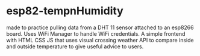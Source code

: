 # esp82-tempnHumidity
made to practice pulling data from a DHT 11 sensor attached to an esp8266 board.
Uses WiFi Manager to handle WiFi credentials.
A simple frontend with HTML CSS JS that uses visual crossing weather API to compare inside and outside temperature to give useful advice to users.
